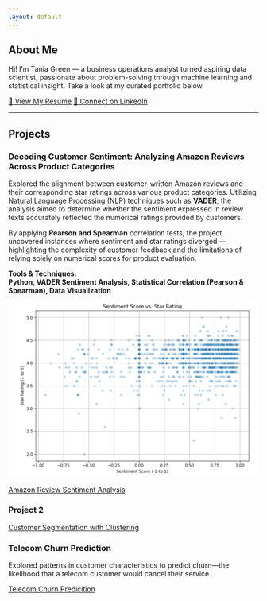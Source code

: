 ```yaml
---
layout: default
---
```


## About Me

Hi! I’m Tania Green — a business operations analyst turned aspiring data scientist, passionate about problem-solving through machine learning and statistical insight. Take a look at my curated portfolio below.

<a href="/files/Tania_Green_Resume_2025.pdf" class="button" target="_blank">📄 View My Resume</a>
<a href="https://www.linkedin.com/in/taniagreen03" class="button" target="_blank">🔗 Connect on LinkedIn</a>

---

## Projects
### Decoding Customer Sentiment: Analyzing Amazon Reviews Across Product Categories 
Explored the alignment between customer-written Amazon reviews and their corresponding star ratings across various product categories. Utilizing Natural Language Processing (NLP) techniques such as **VADER**, the analysis aimed to determine whether the sentiment expressed in review texts accurately reflected the numerical ratings provided by customers. 

By applying **Pearson and Spearman** correlation tests, the project uncovered instances where sentiment and star ratings diverged — highlighting the complexity of customer feedback and the limitations of relying solely on numerical scores for product evaluation.

**Tools & Techniques:** <br>
**Python, VADER Sentiment Analysis, Statistical Correlation (Pearson & Spearman), Data Visualization**

![Sentiment Analysis](files/amazon_review_sentiment.png)

[Amazon Review Sentiment Analysis](https://github.com/taniagreen03/D502-Capstone)

### Project 2
[Customer Segmentation with Clustering](https://github.com/taniagreen03/customer-segmentation)


### Telecom Churn Prediction
Explored patterns in customer characteristics to predict churn—the likelihood that a telecom customer would cancel their service. 

[Telecom Churn Predicition](https://github.com/taniagreen03/Telecom-Churn-Prediction)
